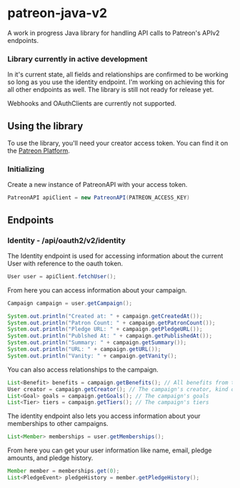 # patreon-java-v2
 A work in progress Java library for handling API calls to Patreon's APIv2 endpoints.
 
 ### Library currently in active development
 In it's current state, all fields and relationships are confirmed to be working so long as you use the identity endpoint. I'm working on achieving this for all other endpoints as well. The library is still not ready for release yet.
 
Webhooks and OAuthClients are currently not supported.
 
## Using the library
To use the library, you'll need your creator access token. You can find it on the [Patreon Platform](https://www.patreon.com/portal/registration/register-clients).

### Initializing
Create a new instance of PatreonAPI with your access token.
```java
PatreonAPI apiClient = new PatreonAPI(PATREON_ACCESS_KEY)
```

## Endpoints
### Identity - /api/oauth2/v2/identity
The Identity endpoint is used for accessing information about the current User with reference to the oauth token.
```java
User user = apiClient.fetchUser();
```
From here you can access information about your campaign.
```java
Campaign campaign = user.getCampaign();

System.out.println("Created at: " + campaign.getCreatedAt());
System.out.println("Patron Count: " + campaign.getPatronCount());
System.out.println("Pledge URL: " + campaign.getPledgeURL());
System.out.println("Publshed At: " + campaign.getPublishedAt());
System.out.println("Summary: " + campaign.getSummary());
System.out.println("URL: " + campaign.getURL());
System.out.println("Vanity: " + campaign.getVanity();
```
You can also access relationships to the campaign.
```java
List<Benefit> benefits = campaign.getBenefits(); // All benefits from the campaign
User creator = campaign.getCreator(); // The campaign's creator, kind of redundant for the identity endpoint
List<Goal> goals = campaign.getGoals(); // The campaign's goals
List<Tier> tiers = campaign.getTiers(); // The campaign's tiers
```
The identity endpoint also lets you access information about your memberships to other campaigns.
```java
List<Member> memberships = user.getMemberships();
```
From here you can get your user information like name, email, pledge amounts, and pledge history.
```java
Member member = memberships.get(0);
List<PledgeEvent> pledgeHistory = member.getPledgeHistory();
```
